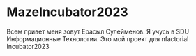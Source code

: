 # MazeIncubator2023
Всем привет меня зовут Ерасыл Сулейменов. Я учусь в SDU Информационные Технологии. Это мой проект для nfactorial Incubator2023
